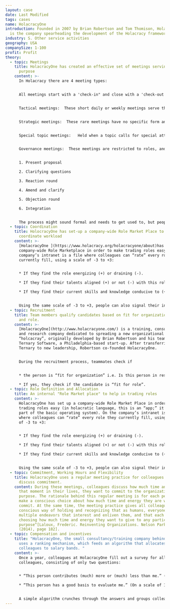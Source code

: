 ```yaml
---
layout: case
date: Last Modified
tags: cases
name: HolacracyOne
introduction: Founded in 2007 by Brian Robertson and Tom Thomison, HolacracyOne
  is the company spearheading the development of the Holacracy framework.
industry: S. Other service activities
geography: USA
companySize: 1-100
profit: Profit
theory:
  - topic: Meetings
    title: HolacracyOne has created an effective set of meetings serving a specific
      purpose
    content: >-
      In Holacracy there are 4 meeting types:


      All meetings start with a 'check-in" and close with a 'check-out'.


      Tactical meetings:  These short daily or weekly meetings serve the operational process. Here work is coordinated. Operational processes are addressed, actions decided, and things get done. 


      Strategic meetings:  These rare meetings have no specific form and process thinking about how to best serve the [evolutionary purpose.](../evolutionary-purpose/)


      Special topic meetings:   Held when a topic calls for special attention. These meetings also have no specific form.


      Governance meetings:  These meetings are restricted to roles, and collaboration; not the rough and tumble of getting work done. The latter are for tactical meetings.  Governance meetings are held generally every month. They follow strict process to ensure everybone’s voice is heard and that no one can dominate [decision-making](../decision-making/). A facilitator guides the proceeding via the following process:


      1. Present proposal

      2. Clarifying questions

      3. Reaction round

      4. Amend and clarify

      5. Objection round

      6. Integration


      The process might sound formal and needs to get used to, but people who use it report they find it deeply liberating and dramatically efficient.
  - topic: Coordination
    title: HolocracyOne has set-up a company-wide Role Market Place to help
      coordinate workload
    content: >-
      [HolacracyOne ](https://www.holacracy.org/holacracyone/about)has set up a
      company-wide Role Marketplace in order to make trading roles easy. On the
      company’s intranet is a file where colleagues can “rate” every role they
      currently fill, using a scale of -3 to +3:


      * If they find the role energizing (+) or draining (-). 

      * If they find their talents aligned (+) or not (-) with this role. 

      * If they find their current skills and knowledge conducive to (+) or limiting in (-) this role.


      Using the same scale of -3 to +3, people can also signal their interest in roles currently filled by other people. The marketplace thus helps people wanting to offload or pick up roles.
  - topic: Recruitment
    title: Team members qualify candidates based on fit for organization, purpose
      and role.
    content: >-
      [HolacracyOne](http://www.holacracyone.com/) is a training, consulting,
      and research company dedicated to spreading a new organizational model,
      “holcacray”, originally developed by Brian Robertson and his team at
      Ternary Software, a Philadelphia-based start-up. After transferring
      Ternary to new leadership, Robertson co-founded HolacracyOne.


      During the recruitment process, teammates check if


      * the person is “fit for organization” i.e. Is this person in resonance and energized by the evolutionary purpose, intrinsically motivated and comfortable with complex ever changing environment.

      * If yes, they check if the candidate is “fit for role”.
  - topic: Role Definition and Allocation
    title: An internal "Role Market place" to help in trading roles
    content: >-
      HolacracyOne has set up a company-wide Role Market Place in order to make
      trading roles easy (in holacratic language, this is an “app;” it’s not
      part of the basic operating system). On the company’s intranet is a file
      where colleagues can “rate” every role they currently fill, using a scale
      of -3 to +3:


      * If they find the role energizing (+) or draining (-).

      * If they find their talents aligned (+) or not (-) with this role.

      * If they find their current skills and knowledge conducive to (+) or limiting in (-) this role.


      Using the same scale of -3 to +3, people can also signal their interest in roles currently filled by other people. The market place helps people wanting to offload or pick up roles.
  - topic: Commitment, Working Hours and Flexibility
    title: HolacracyOne uses a regular meeting practice for colleagues to share and
      discuss commitment.
    content: During these meetings, colleagues discuss how much time and energy, at
      that moment in their lives, they want to commit to the organization’s
      purpose. The rationale behind this regular meeting is for each person to
      make a conscious choice about how much time and energy they are willing to
      commit. At the same time, the meeting practice gives all colleagues a
      conscious way of holding and recognizing that as humans, everyone has
      multiple endeavors that interest and enliven them, and that each person is
      choosing how much time and energy they want to give to any particular
      purpose^[Laloux, Frederic. Reinventing Organizations. Nelson Parker
      (2014), page 182].
  - topic: Compensation and incentives
    title: "HolacracyOne, the small consultancy/training company behind Holacracy,
      uses a ranking mechanism, which feeds an algorithm that allocates
      colleagues to salary bands. "
    content: >-
      Once a year, colleagues at HolacracyOne fill out a survey for all their
      colleagues, consisting of only two questions:


      * “This person contributes (much) more or (much) less than me.” (On a scale of -3 to +3)

      * “This person has a good basis to evaluate me.” (On a scale of 1 to 5)


      A simple algorithm crunches through the answers and groups colleagues into a few salary buckets. The more experienced, knowledgeable, and hard-working people land in the higher buckets that earn bigger salaries; the more junior, less experienced colleagues naturally gravitate toward buckets with lower salaries.^[Interview Frederic Laloux with Tom Thomison, 2013]
---
```

